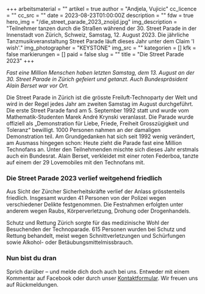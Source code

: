 +++
arbeitsmaterial = ""
artikel = true
author = "Andjela, Vujicic"
cc_licence = ""
cc_src = ""
date = 2023-08-23T01:00:00Z
description = ""
fdw = true
hero_img = "/die_street_parade_2023_znoijd.jpg"
img_description = "Teilnehmer tanzen durch die Straßen während der 30. Street Parade in der Innenstadt von Zürich, Schweiz, Samstag, 12. August 2023. Die jährliche Tanzmusikveranstaltung Street Parade läuft dieses Jahr unter dem Claim 'I wish'."
img_photographer = "KEYSTONE"
img_src = ""
kategorien = []
kfk = false
markierungen = []
paid = false
slug = ""
title = "Die Street Parade 2023"
+++

_Fast eine Million Menschen haben letzten Samstag, dem 13. August an der 30. Street Parade in Zürich gefeiert und getanzt. Auch Bundespräsident Alain Berset war vor Ort._

Die Street Parade in Zürich ist die grösste Freiluft-Technoparty der Welt und wird in der Regel jedes Jahr am zweiten Samstag im August durchgeführt. Die erste Street Parade fand am 5. September 1992 statt und wurde vom Mathematik-Studenten Marek André Krynski veranlasst. Die Parade wurde offiziell als „Demonstration für Liebe, Friede, Freiheit Grosszügigkeit und Toleranz“ bewilligt. 1000 Personen nahmen an der damaligen Demonstration teil. Am Grundgedanken hat sich seit 1992 wenig verändert, am Ausmass hingegen schon: Heute zieht die Parade fast eine Million Technofans an. Unter den Teilnehmenden mischte sich dieses Jahr erstmals auch ein Bundesrat. Alain Berset, verkleidet mit einer roten Federboa, tanzte auf einem der 29 Lovemobiles mit den Technofans mit.

### Die Street Parade 2023 verlief weitgehend friedlich

Aus Sicht der Zürcher Sicherheitskräfte verlief der Anlass grösstenteils friedlich. Insgesamt wurden 41 Personen von der Polizei wegen verschiedener Delikte festgenommen. Die Festnahmen erfolgten unter anderem wegen Raubs, Körperverletzung, Drohung oder Drogenhandels.

Schutz und Rettung Zürich sorgte für das medizinische Wohl der Besuchenden der Technoparade. 615 Personen wurden bei Schutz und Rettung behandelt, meist wegen Schnittverletzungen und Schürfungen sowie Alkohol- oder Betäubungsmittelmissbrauch.

### Nun bist du dran

Sprich darüber – und melde dich doch auch bei uns. Entweder mit einem Kommentar auf Facebook oder durch unser [Kontaktformular](https://www.chinderzytig.ch/kontakt/). Wir freuen uns auf Rückmeldungen.
